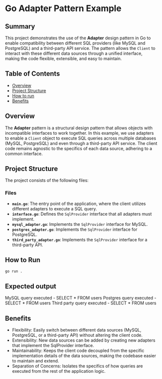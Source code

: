 # Go Adapter Pattern Example

## Summary

This project demonstrates the use of the **Adapter** design pattern in Go to enable compatibility between different SQL providers (like MySQL and PostgreSQL) and a third-party API service. The pattern allows the `Client` to interact with these different data sources through a unified interface, making the code flexible, extensible, and easy to maintain.

## Table of Contents

- [Overview](#overview)
- [Project Structure](#project-structure)
- [How to run](#how-to-run)
- [Benefits](#benefits)

## Overview

The **Adapter** pattern is a structural design pattern that allows objects with incompatible interfaces to work together. In this example, we use adapters to enable a `Client` object to execute SQL queries across multiple databases (MySQL, PostgreSQL) and even through a third-party API service. The client code remains agnostic to the specifics of each data source, adhering to a common interface.

## Project Structure

The project consists of the following files:


### Files

- **`main.go`**: The entry point of the application, where the client utilizes different adapters to execute a SQL query.
- **`interface.go`**: Defines the `SqlProvider` interface that all adapters must implement.
- **`mysql_adapter.go`**: Implements the `SqlProvider` interface for MySQL.
- **`postgres_adapter.go`**: Implements the `SqlProvider` interface for PostgreSQL.
- **`third_party_adapter.go`**: Implements the `SqlProvider` interface for a third-party API.

## How to Run
   ```bash
   go run .
   ```

## Expected output
MySQL query executed - SELECT * FROM users
Postgres query executed - SELECT * FROM users
Third party query executed - SELECT * FROM users

## Benefits
- Flexibility: Easily switch between different data sources (MySQL, PostgreSQL, or a third-party API) without altering the client code.
- Extensibility: New data sources can be added by creating new adapters that implement the SqlProvider interface.
- Maintainability: Keeps the client code decoupled from the specific implementation details of the data sources, making the codebase easier to maintain and extend.
- Separation of Concerns: Isolates the specifics of how queries are executed from the rest of the application logic.

